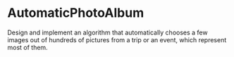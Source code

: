 # AutomaticPhotoAlbum
Design and implement an algorithm that automatically chooses a few images out of hundreds of pictures from a trip or an event, which represent most of them.
